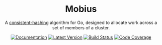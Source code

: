 <div align="center">

# Mobius

A [consistent-hashing](https://en.wikipedia.org/wiki/Consistent_hashing)
algorithm for Go, designed to allocate work across a set of members of a cluster.

[![Documentation](https://img.shields.io/badge/go.dev-documentation-007d9c?&style=for-the-badge)](https://pkg.go.dev/github.com/dogmatiq/mobius)
[![Latest Version](https://img.shields.io/github/tag/dogmatiq/mobius.svg?&style=for-the-badge&label=semver)](https://github.com/dogmatiq/mobius/releases)
[![Build Status](https://img.shields.io/github/actions/workflow/status/dogmatiq/mobius/ci.yml?style=for-the-badge&branch=main)](https://github.com/dogmatiq/mobius/actions/workflows/ci.yml)
[![Code Coverage](https://img.shields.io/codecov/c/github/dogmatiq/mobius/main.svg?style=for-the-badge)](https://codecov.io/github/dogmatiq/mobius)

</div>
